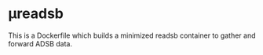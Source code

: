 # μreadsb

This is a Dockerfile which builds a minimized readsb container to gather and forward ADSB data.
